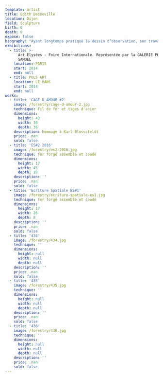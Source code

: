 ```yaml
---
template: artist
title: Edith Basseville
location: Dijon
field: Sculpture
birth: 0
death: 0
expose: false
biography: "Ayant longtemps pratiqué le dessin d’observation, son travail a naturellement évolué autour de la perception sensible du monde extérieur. Il apporte une réflexion sur l’instant présent et son intensité poétique. \nEdith aborde des thèmes inhérents à la vie comme le mouvement, l’instant, le temps, la dégradation, la présence et l’absence en évoquant notre cheminement à tous, de la naissance à la mort. \nLes notions d’immédiateté et de « croquis dans l’espace » sont mises en avant. L’équilibre, la fragilité, l’instabilité s’associent à l’idée de force, de composition, de structure et d’assise. \n\n \tLes formes qui jaillissent sont essentiellement organiques, inspirées de la nature et du vivant. Cependant, elles peuvent également flirter avec l’architecture et le monde industriel. \nLe noir et blanc, ainsi que toutes les nuances de gris, sont exaltés. La couleur, si elle est présente, intervient par petites touches, souvent à peine perceptibles, juste pour dire qu’elle existe.\nEdith fait des va-et-vient permanents entre la 2D et la 3D, ne posant pas de limite entre le volume et le dessin, et s’amusant ainsi à explorer leurs interactions.  \n\n\tElle utilise différents médiums qui sont la sculpture, la sculpture - installation, la photographie plastique et le dessin à l’encre en jouant librement entre abstraction et figuration. \nLes matériaux employés pour les volumes sont des matériaux pauvres, empruntés à son environnement direct, avec une prédilection pour le métal et les matériaux ajourés. Ils sont des fils de fer recuit, fils électriques, treillis métalliques, volants de badminton… Ces travaux, parfois suspendus et mobiles, établissent un dialogue avec l’espace environnant. Les ombres projetées deviennent alors une matière propre, exploitable.\nLes photographies que je glane en parallèle reflètent des ambiances proches du dessin et révèlent des éléments graphiques. Ceux-ci apparaissent dans des brouillards épais, par temps pluvieux, par jeux d’ombres, ou sur de grands ciels vides."
exhibitions:
  - title: >-
      Art Elysées - Foire Internationale. Représentée par la GALERIE PHILIPPE
      SAMUEL
    location: PARIS
    start: 2014
    end: null
  - title: PULS ART
    location: LE MANS
    start: 2014
    end: null
works:
  - title: 'CAGE D AMOUR #2'
    image: /forestry/cage-d-amour-2.jpg
    technique: Fil de fer et tiges d'acier
    dimensions:
      height: 43
      width: 36
      depth: 36
    description: hommage à Karl Blosssfeldt
    price: .nan
    sold: false
  - title: 'ES#2 2016'
    image: /forestry/es2-2016.jpg
    technique: fer forgé assemblé et soudé
    dimensions:
      height: 17
      width: 45
      depth: 10
    description: ''
    price: .nan
    sold: false
  - title: 'Ecriture Spatiale ES#1'
    image: /forestry/ecriture-spatiale-es1.jpg
    technique: fer forgé assemblé et soudé
    dimensions:
      height: 17
      width: 26
      depth: 8
    description: ''
    price: .nan
    sold: false
  - title: '434'
    image: /forestry/434.jpg
    technique: ''
    dimensions:
      height: null
      width: null
      depth: null
    description: ''
    price: .nan
    sold: false
  - title: '435'
    image: /forestry/435.jpg
    technique: ''
    dimensions:
      height: null
      width: null
      depth: null
    description: ''
    price: .nan
    sold: false
  - title: '436'
    image: /forestry/436.jpg
    technique: ''
    dimensions:
      height: null
      width: null
      depth: null
    description: ''
    price: .nan
    sold: false
---
```



